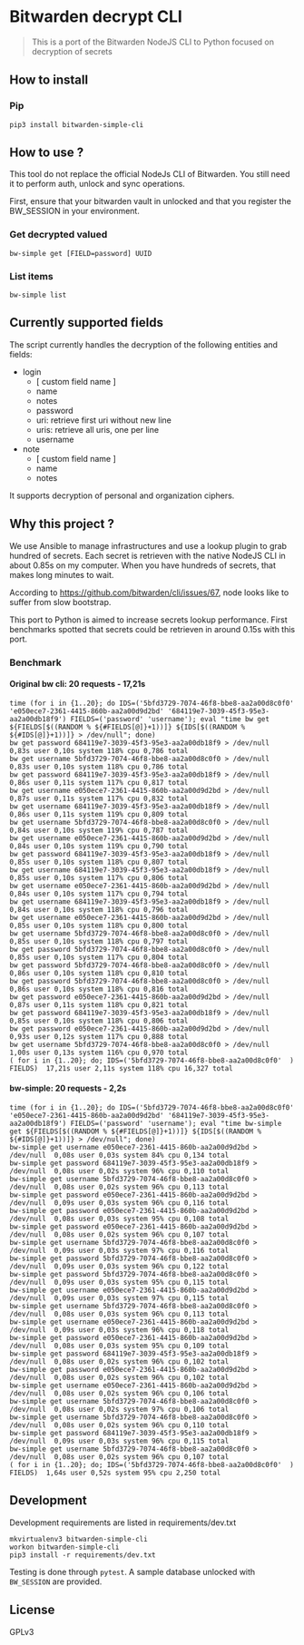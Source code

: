 # Bitwarden decrypt CLI

> This is a port of the Bitwarden NodeJS CLI to Python focused on decryption of secrets

## How to install

### Pip
```
pip3 install bitwarden-simple-cli
```

## How to use ?

This tool do not replace the official NodeJs CLI of Bitwarden. You still need it to perform auth, unlock and sync operations.

First, ensure that your bitwarden vault in unlocked and that you register the BW_SESSION in your environment.

### Get decrypted valued
```
bw-simple get [FIELD=password] UUID
```
### List items
```
bw-simple list
```

## Currently supported fields

The script currently handles the decryption of the following entities and fields:

- login
    - [ custom field name ]
    - name
    - notes
    - password
    - uri: retrieve first uri without new line
    - uris: retrieve all uris, one per line
    - username
- note
    - [ custom field name ]
    - name
    - notes
    
It supports decryption of personal and organization ciphers.

## Why this project ?

We use Ansible to manage infrastructures and use a lookup plugin to grab hundred of secrets. Each secret is retrieven 
with the native NodeJS CLI in about 0.85s on my computer. When you have hundreds of secrets, that makes long minutes to wait.

According to https://github.com/bitwarden/cli/issues/67, node looks like to suffer from slow bootstrap.

This port to Python is aimed to increase secrets lookup performance. First benchmarks spotted that secrets could be 
retrieven in around 0.15s with this port.

### Benchmark

#### Original bw cli: 20 requests - 17,21s
```
time (for i in {1..20}; do IDS=('5bfd3729-7074-46f8-bbe8-aa2a00d8c0f0' 'e050ece7-2361-4415-860b-aa2a00d9d2bd' '684119e7-3039-45f3-95e3-aa2a00db18f9') FIELDS=('password' 'username'); eval "time bw get ${FIELDS[$((RANDOM % ${#FIELDS[@]}+1))]} ${IDS[$((RANDOM % ${#IDS[@]}+1))]} > /dev/null"; done)
bw get password 684119e7-3039-45f3-95e3-aa2a00db18f9 > /dev/null  0,83s user 0,10s system 118% cpu 0,786 total
bw get username 5bfd3729-7074-46f8-bbe8-aa2a00d8c0f0 > /dev/null  0,83s user 0,10s system 118% cpu 0,786 total
bw get password 684119e7-3039-45f3-95e3-aa2a00db18f9 > /dev/null  0,86s user 0,11s system 117% cpu 0,817 total
bw get username e050ece7-2361-4415-860b-aa2a00d9d2bd > /dev/null  0,87s user 0,11s system 117% cpu 0,832 total
bw get username 684119e7-3039-45f3-95e3-aa2a00db18f9 > /dev/null  0,86s user 0,11s system 119% cpu 0,809 total
bw get username 5bfd3729-7074-46f8-bbe8-aa2a00d8c0f0 > /dev/null  0,84s user 0,10s system 119% cpu 0,787 total
bw get username e050ece7-2361-4415-860b-aa2a00d9d2bd > /dev/null  0,84s user 0,10s system 119% cpu 0,790 total
bw get password 684119e7-3039-45f3-95e3-aa2a00db18f9 > /dev/null  0,85s user 0,10s system 118% cpu 0,807 total
bw get username 684119e7-3039-45f3-95e3-aa2a00db18f9 > /dev/null  0,85s user 0,10s system 117% cpu 0,806 total
bw get username e050ece7-2361-4415-860b-aa2a00d9d2bd > /dev/null  0,84s user 0,10s system 117% cpu 0,794 total
bw get username 684119e7-3039-45f3-95e3-aa2a00db18f9 > /dev/null  0,84s user 0,10s system 118% cpu 0,796 total
bw get username e050ece7-2361-4415-860b-aa2a00d9d2bd > /dev/null  0,85s user 0,10s system 118% cpu 0,800 total
bw get username 5bfd3729-7074-46f8-bbe8-aa2a00d8c0f0 > /dev/null  0,85s user 0,10s system 118% cpu 0,797 total
bw get password 5bfd3729-7074-46f8-bbe8-aa2a00d8c0f0 > /dev/null  0,85s user 0,10s system 117% cpu 0,804 total
bw get password 5bfd3729-7074-46f8-bbe8-aa2a00d8c0f0 > /dev/null  0,86s user 0,10s system 118% cpu 0,810 total
bw get password 5bfd3729-7074-46f8-bbe8-aa2a00d8c0f0 > /dev/null  0,86s user 0,10s system 118% cpu 0,816 total
bw get password e050ece7-2361-4415-860b-aa2a00d9d2bd > /dev/null  0,87s user 0,11s system 118% cpu 0,821 total
bw get password 684119e7-3039-45f3-95e3-aa2a00db18f9 > /dev/null  0,85s user 0,10s system 118% cpu 0,806 total
bw get password e050ece7-2361-4415-860b-aa2a00d9d2bd > /dev/null  0,93s user 0,12s system 117% cpu 0,888 total
bw get username 5bfd3729-7074-46f8-bbe8-aa2a00d8c0f0 > /dev/null  1,00s user 0,13s system 116% cpu 0,970 total
( for i in {1..20}; do; IDS=('5bfd3729-7074-46f8-bbe8-aa2a00d8c0f0'  ) FIELDS)  17,21s user 2,11s system 118% cpu 16,327 total
```


#### bw-simple: 20 requests - 2,2s

```
time (for i in {1..20}; do IDS=('5bfd3729-7074-46f8-bbe8-aa2a00d8c0f0' 'e050ece7-2361-4415-860b-aa2a00d9d2bd' '684119e7-3039-45f3-95e3-aa2a00db18f9') FIELDS=('password' 'username'); eval "time bw-simple get ${FIELDS[$((RANDOM % ${#FIELDS[@]}+1))]} ${IDS[$((RANDOM % ${#IDS[@]}+1))]} > /dev/null"; done)
bw-simple get username e050ece7-2361-4415-860b-aa2a00d9d2bd > /dev/null  0,08s user 0,03s system 84% cpu 0,134 total
bw-simple get password 684119e7-3039-45f3-95e3-aa2a00db18f9 > /dev/null  0,08s user 0,02s system 96% cpu 0,110 total
bw-simple get username 5bfd3729-7074-46f8-bbe8-aa2a00d8c0f0 > /dev/null  0,08s user 0,02s system 96% cpu 0,113 total
bw-simple get password e050ece7-2361-4415-860b-aa2a00d9d2bd > /dev/null  0,09s user 0,03s system 96% cpu 0,116 total
bw-simple get password e050ece7-2361-4415-860b-aa2a00d9d2bd > /dev/null  0,08s user 0,03s system 95% cpu 0,108 total
bw-simple get password e050ece7-2361-4415-860b-aa2a00d9d2bd > /dev/null  0,08s user 0,02s system 96% cpu 0,107 total
bw-simple get username 5bfd3729-7074-46f8-bbe8-aa2a00d8c0f0 > /dev/null  0,09s user 0,03s system 97% cpu 0,116 total
bw-simple get password 5bfd3729-7074-46f8-bbe8-aa2a00d8c0f0 > /dev/null  0,09s user 0,03s system 96% cpu 0,122 total
bw-simple get password 5bfd3729-7074-46f8-bbe8-aa2a00d8c0f0 > /dev/null  0,09s user 0,03s system 95% cpu 0,115 total
bw-simple get username e050ece7-2361-4415-860b-aa2a00d9d2bd > /dev/null  0,09s user 0,03s system 97% cpu 0,115 total
bw-simple get username 5bfd3729-7074-46f8-bbe8-aa2a00d8c0f0 > /dev/null  0,08s user 0,03s system 96% cpu 0,113 total
bw-simple get username e050ece7-2361-4415-860b-aa2a00d9d2bd > /dev/null  0,09s user 0,03s system 96% cpu 0,118 total
bw-simple get password e050ece7-2361-4415-860b-aa2a00d9d2bd > /dev/null  0,08s user 0,03s system 95% cpu 0,109 total
bw-simple get password 684119e7-3039-45f3-95e3-aa2a00db18f9 > /dev/null  0,08s user 0,02s system 96% cpu 0,102 total
bw-simple get password e050ece7-2361-4415-860b-aa2a00d9d2bd > /dev/null  0,08s user 0,02s system 96% cpu 0,102 total
bw-simple get username e050ece7-2361-4415-860b-aa2a00d9d2bd > /dev/null  0,08s user 0,02s system 96% cpu 0,106 total
bw-simple get username 5bfd3729-7074-46f8-bbe8-aa2a00d8c0f0 > /dev/null  0,08s user 0,02s system 97% cpu 0,106 total
bw-simple get username 5bfd3729-7074-46f8-bbe8-aa2a00d8c0f0 > /dev/null  0,08s user 0,02s system 96% cpu 0,110 total
bw-simple get password 684119e7-3039-45f3-95e3-aa2a00db18f9 > /dev/null  0,09s user 0,03s system 96% cpu 0,115 total
bw-simple get username 5bfd3729-7074-46f8-bbe8-aa2a00d8c0f0 > /dev/null  0,08s user 0,02s system 96% cpu 0,107 total
( for i in {1..20}; do; IDS=('5bfd3729-7074-46f8-bbe8-aa2a00d8c0f0'  ) FIELDS)  1,64s user 0,52s system 95% cpu 2,250 total
```

## Development

Development requirements are listed in requirements/dev.txt

```
mkvirtualenv3 bitwarden-simple-cli
workon bitwarden-simple-cli
pip3 install -r requirements/dev.txt
```

Testing is done through `pytest`. A sample database unlocked with `BW_SESSION` are provided.

## License

GPLv3
